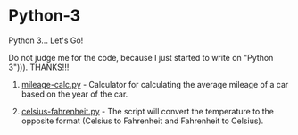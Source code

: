 # Python-3
Python 3... Let's Go!

Do not judge me for the code, because I just started to write on "Python 3"))). THANKS!!!

1. [mileage-calc.py](https://github.com/icyLambda/Python-3/blob/master/mileage-calc.py) - Calculator for calculating the average mileage of a car based on the year of the car.

2. [celsius-fahrenheit.py](https://github.com/icyLambda/Python-3/blob/master/celsius-fahrenheit.py) - The script will convert the temperature to the opposite format (Celsius to Fahrenheit and Fahrenheit to Celsius).
